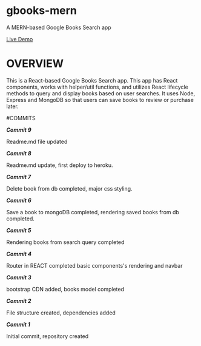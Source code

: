 # gbooks-mern
A MERN-based Google Books Search app

[Live Demo](https://gbooksmern.herokuapp.com/)

# OVERVIEW
This is a React-based Google Books Search app. This app has React components, works with helper/util functions, and utilizes React lifecycle methods to query and display books based on user searches. It uses Node, Express and MongoDB so that users can save books to review or purchase later.



#COMMITS

**_Commit 9_**

Readme.md file updated

**_Commit 8_**

Readme.md update, first deploy to heroku.

**_Commit 7_**

Delete book from db completed, major css styling.

**_Commit 6_**

Save a book to mongoDB completed, rendering saved books from db completed.

**_Commit 5_**

Rendering books from search query completed


**_Commit 4_**

Router in REACT completed basic components's rendering and navbar

**_Commit 3_**

bootstrap CDN added, books model completed

**_Commit 2_**

File structure created, dependencies added

**_Commit 1_**

Initial commit, repository created
